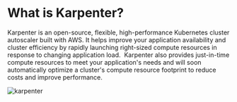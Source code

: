 # What is Karpenter?

Karpenter is an open-source, flexible, high-performance Kubernetes cluster autoscaler built with AWS. It helps improve your application availability and cluster efficiency by rapidly launching right-sized compute resources in response to changing application load. 
Karpenter also provides just-in-time compute resources to meet your application's needs and will soon automatically optimize a cluster's compute resource footprint to reduce costs and improve performance.

![karpenter](https://github.com/DhruvinSoni30/Karpenter/blob/main/images/1.png)
